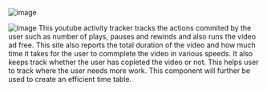 ![image](https://github.com/user-attachments/assets/04bcce89-a486-4add-b44a-41e5b2824364)

![image](https://github.com/user-attachments/assets/13f7f860-ecf1-4e7b-be2d-78f80fc946c0)
This youtube activity tracker tracks the actions commited by the user such as number of plays, pauses and rewinds and also runs the video ad free. This site also reports the total duration of the video and how much time it takes for the user to commplete the video in various speeds.
It also keeps track whether the user has copleted the video or not. This helps user  to track where the user needs more work. This component will further be used to create an efficient time table.


